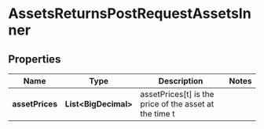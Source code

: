 

# AssetsReturnsPostRequestAssetsInner


## Properties

| Name | Type | Description | Notes |
|------------ | ------------- | ------------- | -------------|
|**assetPrices** | **List&lt;BigDecimal&gt;** | assetPrices[t] is the price of the asset at the time t |  |



